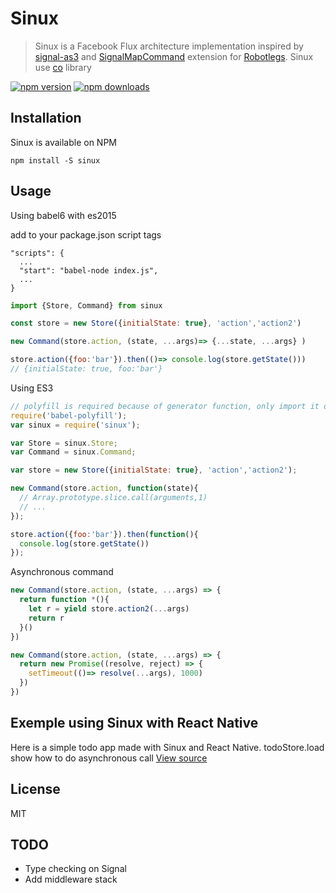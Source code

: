 # Sinux
> Sinux is a Facebook Flux architecture implementation inspired by [signal-as3](https://github.com/robertpenner/as3-signals) and [SignalMapCommand](https://github.com/joelhooks/signals-extensions-CommandSignal) extension for [Robotlegs](http://www.robotlegs.org/).
Sinux use [co](https://github.com/tj/co) library

[![npm version](https://img.shields.io/npm/v/sinux.svg?style=flat-square)](https://www.npmjs.com/package/sinux)
[![npm downloads](https://img.shields.io/npm/dm/sinux.svg?style=flat-square)](https://www.npmjs.com/package/sinux)

## Installation

Sinux is available on NPM

```
npm install -S sinux
```

## Usage

Using babel6 with es2015

add to your package.json script tags

```
"scripts": {
  ...
  "start": "babel-node index.js",
  ...
}
```

```javascript
import {Store, Command} from sinux

const store = new Store({initialState: true}, 'action','action2')

new Command(store.action, (state, ...args)=> {...state, ...args} )

store.action({foo:'bar'}).then(()=> console.log(store.getState())) 
// {initialState: true, foo:'bar'}
```

Using ES3

```javascript
// polyfill is required because of generator function, only import it once in your main script
require('babel-polyfill');
var sinux = require('sinux');

var Store = sinux.Store;
var Command = sinux.Command;

var store = new Store({initialState: true}, 'action','action2');

new Command(store.action, function(state){ 
  // Array.prototype.slice.call(arguments,1)
  // ...
});

store.action({foo:'bar'}).then(function(){ 
  console.log(store.getState())
});


```

Asynchronous command

```javascript
new Command(store.action, (state, ...args) => {
  return function *(){
    let r = yield store.action2(...args)
    return r
  }()
})

new Command(store.action, (state, ...args) => {
  return new Promise((resolve, reject) => {
    setTimeout(()=> resolve(...args), 1000)
  })
})
```

## Exemple using Sinux with React Native

Here is a simple todo app made with Sinux and React Native. 
todoStore.load show how to do asynchronous call
[View source](https://gist.github.com/jbpin/ef823ce565baad0ac913)

## License
MIT

## TODO

- Type checking on Signal
- Add middleware stack
